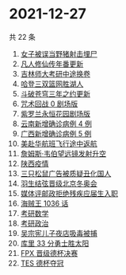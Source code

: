 # 2021-12-27

共 22 条

<!-- BEGIN ZHIHUSEARCH -->
<!-- 最后更新时间 Mon Dec 27 2021 05:10:05 GMT+0800 (China Standard Time) -->
1. [女子被误当野猪射击埋尸](https://www.zhihu.com/search?q=女子被当野猪射击)
1. [凡人修仙传年番更新](https://www.zhihu.com/search?q=凡人修仙传)
1. [吉林师大考研中途换卷](https://www.zhihu.com/search?q=吉林师大考研)
1. [哈登三双篮网胜湖人](https://www.zhihu.com/search?q=湖人)
1. [斗破苍穹三年之约更新](https://www.zhihu.com/search?q=斗破苍穹三年之约)
1. [咒术回战 0 剧场版](https://www.zhihu.com/search?q=咒术回战0)
1. [紫罗兰永恒花园剧场版](https://www.zhihu.com/search?q=紫罗兰永恒花园)
1. [云南新增确诊病例 4 例](https://www.zhihu.com/search?q=云南疫情)
1. [广西新增确诊病例 5 例](https://www.zhihu.com/search?q=广西疫情)
1. [美赴华航班飞行途中返航](https://www.zhihu.com/search?q=美赴华航班返航)
1. [詹姆斯·韦伯望远镜发射升空](https://www.zhihu.com/search?q=韦伯望远镜)
1. [陕西疫情](https://www.zhihu.com/search?q=陕西疫情)
1. [三只松鼠广告被质疑丑化国人](https://www.zhihu.com/search?q=三只松鼠)
1. [羽生结弦晋级北京冬奥会](https://www.zhihu.com/search?q=羽生结弦)
1. [媒体评邮政拒绝残疾应届生入职](https://www.zhihu.com/search?q=残疾应届生)
1. [海贼王 1036 话](https://www.zhihu.com/search?q=海贼王)
1. [考研数学](https://www.zhihu.com/search?q=考研数学)
1. [考研政治](https://www.zhihu.com/search?q=考研政治)
1. [吴宗宪儿子夜店吸毒被捕](https://www.zhihu.com/search?q=吴宗宪儿子)
1. [库里 33 分勇士胜太阳](https://www.zhihu.com/search?q=勇士)
1. [FPX 晋级德杯决赛](https://www.zhihu.com/search?q=德杯)
1. [TES 德杯夺冠](https://www.zhihu.com/search?q=德杯)
<!-- END ZHIHUSEARCH -->
